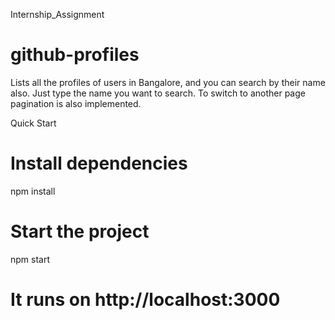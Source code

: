 Internship_Assignment
# github-profiles
Lists all the profiles of users in Bangalore, and you can search by their name also.
Just type the name you want to search.
To switch to another page pagination is also implemented.



Quick Start
# Install dependencies 
npm install

# Start the project 
npm start


# It runs on  http://localhost:3000
